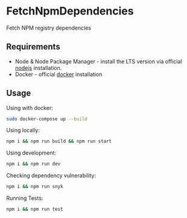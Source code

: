 # FetchNpmDependencies

Fetch NPM registry dependencies

## Requirements
* Node & Node Package Manager - install the LTS version via official [nodejs](https://nodejs.org/en/) installation.
* Docker - official [docker](https://docs.docker.com/get-docker/) installation

## Usage

Using with docker:
```bash
sudo docker-compose up --build
```

Using locally:
```bash
npm i && npm run build && npm run start
```

Using development:

```bash
npm i && npm run dev
```

Checking dependency vulnerability:
```bash
npm i && npm run snyk
```

Running Tests:
```bash
npm i && npm run test
```
